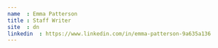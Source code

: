 ```yaml
---
name  : Emma Patterson
title : Staff Writer
site  : dn
linkedin  : https://www.linkedin.com/in/emma-patterson-9a635a136
---
```


